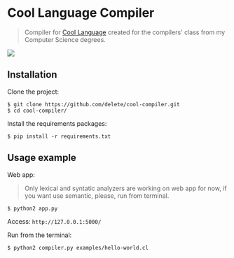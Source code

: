 # Cool Language Compiler
> Compiler for [Cool Language](http://theory.stanford.edu/~aiken/software/cool/cool.html) created for the compilers' class from my Computer Science degrees.

![](http://i.imgur.com/ivygr2X.png)

## Installation

Clone the project:

```
$ git clone https://github.com/delete/cool-compiler.git
$ cd cool-compiler/
```

Install the requirements packages:

`$ pip install -r requirements.txt`


## Usage example

Web app:

> Only lexical and syntatic analyzers are working on web app for now, if you want use semantic, please, run from terminal.

`$ python2 app.py`

Access:
`http://127.0.0.1:5000/`

Run from the terminal:

`$ python2 compiler.py examples/hello-world.cl`
